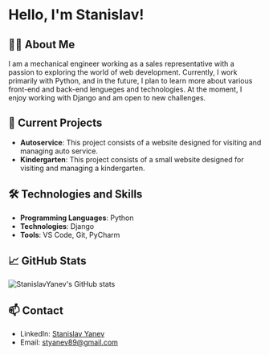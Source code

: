 # Hello, I'm Stanislav!

## 👨‍💻 About Me
I am a mechanical engineer working as a sales representative with a passion to exploring the world of web development. Currently, I work primarily with Python, and in the future, I plan to learn more about various front-end and back-end lengueges and technologies.
At the moment, I enjoy working with Django and am open to new challenges.


## 🔭 Current Projects
- **Autoservice**: This project consists of a website designed for visiting and managing auto service.
- **Kindergarten**: This project consists of a small website designed for visiting and managing a kindergarten.


## 🛠️ Technologies and Skills
- **Programming Languages**: Python
- **Technologies**: Django
- **Tools**: VS Code, Git, PyCharm

## 📈 GitHub Stats
![StanislavYanev's GitHub stats](https://github-readme-stats.vercel.app/api?username=StanislavYanev&show_icons=true&theme=radical)

## 📫 Contact
- LinkedIn: [Stanislav Yanev](www.linkedin.com/in/stanislav-yanev-111746145)
- Email: styanev89@gmail.com
